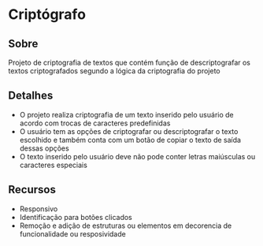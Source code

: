 <h1>Criptógrafo</h1>



<h2>Sobre</h2>
<p>Projeto de criptografia de textos que contém função de descriptografar os textos criptografados segundo a lógica da criptografia do projeto</p>

<h2>Detalhes</h2>
<ul>
<li>O projeto realiza criptografia de um texto inserido pelo usuário de acordo com trocas de caracteres predefinidas</li>
<li>O usuário tem as opções de criptografar ou descriptografar o texto escolhido e também conta com um botão de copiar o texto de saída dessas opções</li>
<li>O texto inserido pelo usuário deve não pode conter letras maiúsculas ou caracteres especiais</li>
</ul>

<h2>Recursos</h2>
<ul>
  <li>Responsivo</li>
  <li>Identificação para botões clicados</li>
  <li>Remoção e adição de estruturas ou elementos em decorencia de funcionalidade ou resposividade</li>
</ul>
